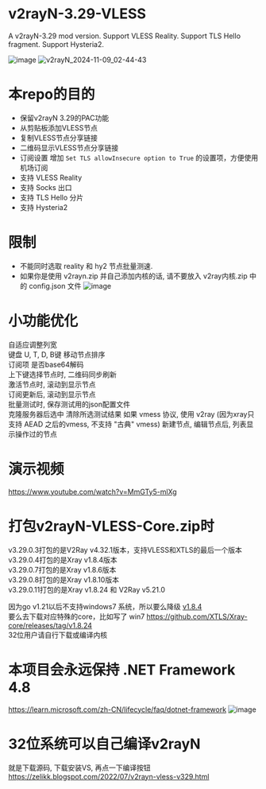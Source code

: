 # v2rayN-3.29-VLESS
A v2rayN-3.29 mod version. Support VLESS Reality. Support TLS Hello fragment. Support Hysteria2.

![image](https://github.com/crazypeace/v2rayN-3.29-VLESS/assets/665889/dde23c73-6885-47bf-8006-9f6ed3ef14a9)
<img alt="v2rayN_2024-11-09_02-44-43" src="https://github.com/user-attachments/assets/f5f8b72a-7448-4ff3-be63-f7dcb15156bb">


# 本repo的目的
- 保留v2rayN 3.29的PAC功能
- 从剪贴板添加VLESS节点
- 复制VLESS节点分享链接
- 二维码显示VLESS节点分享链接
- 订阅设置 增加 `Set TLS allowInsecure option to True` 的设置项，方便使用机场订阅
- 支持 VLESS Reality
- 支持 Socks 出口
- 支持 TLS Hello 分片
- 支持 Hysteria2

# 限制 
- 不能同时选取 reality 和 hy2 节点批量测速.
- 如果你是使用 v2rayn.zip 并自己添加内核的话, 请不要放入 v2ray内核.zip 中的 config.json 文件
![image](https://github.com/user-attachments/assets/568bc88c-4fc8-4d23-92d0-2a72ddc6ea5d)

# 小功能优化
自适应调整列宽  
键盘 U, T, D, B键 移动节点排序  
订阅项 是否base64解码  
上下键选择节点时, 二维码同步刷新  
激活节点时, 滚动到显示节点  
订阅更新后, 滚动到显示节点  
批量测试时, 保存测试用的json配置文件  
克隆服务器后选中
清除所选测试结果
如果 vmess 协议, 使用 v2ray (因为xray只支持 AEAD 之后的vmess, 不支持 "古典" vmess)
新建节点, 编辑节点后, 列表显示操作过的节点

# 演示视频
https://www.youtube.com/watch?v=MmGTy5-mlXg


# 打包v2rayN-VLESS-Core.zip时
v3.29.0.3打包的是V2Ray v4.32.1版本，支持VLESS和XTLS的最后一个版本  
v3.29.0.4打包的是Xray v1.8.4版本  
v3.29.0.7打包的是Xray v1.8.6版本  
v3.29.0.8打包的是Xray v1.8.10版本  
v3.29.0.11打包的是Xray v1.8.24 和 V2Ray v5.21.0  

因为go v1.21以后不支持windows7 系统，所以要么降级 [v1.8.4](https://github.com/XTLS/Xray-core/releases/tag/v1.8.4)  
要么去下载对应特殊的core，比如写了 win7 https://github.com/XTLS/Xray-core/releases/tag/v1.8.24  
32位用户请自行下载或编译内核

# 本项目会永远保持 .NET Framework 4.8
https://learn.microsoft.com/zh-CN/lifecycle/faq/dotnet-framework
![image](https://github.com/crazypeace/v2rayN-3.29-VLESS/assets/665889/8efc502f-c216-4091-b111-7f127cfff79f)

# 32位系统可以自己编译v2rayN
就是下载源码, 下载安装VS, 再点一下编译按钮  
https://zelikk.blogspot.com/2022/07/v2rayn-vless-v329.html
